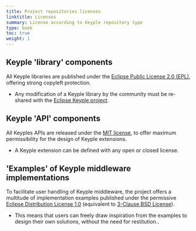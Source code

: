 ```yaml
---
title: Project repositories licenses
linktitle: Licenses
summary: License according to Keyple repository type
type: book
toc: true
weight: 1
---
```


## Keyple 'library' components
All Keyple libraries are published under the [Eclipse Public License 2.0 (EPL)](https://www.eclipse.org/legal/epl-2.0/), offering strong copyleft protection.
- Any modification of a Keyple library by the community must be re-shared with the [Eclipse Keyple project](https://keyple.org/).

## Keyple 'API' components
All Keyples APIs are released under the [MIT license](https://opensource.org/licenses/MIT), to offer maximum permissibility for the design of Keyple extensions.
- A Keyple extension can be defined with any open or closed license.

## 'Examples' of Keyple middleware implementations
To facilitate user handling of Keyple middleware, the project offers a multitude of implementation examples published under the permissive [Eclipse Distribution License 1.0](https://www.eclipse.org/org/documents/edl-v10.php) (equivalent to [3-Clause BSD License](https://opensource.org/license/bsd-3-clause)).
- This means that users can freely draw inspiration from the examples to design their own solutions, without the need for restitution..
